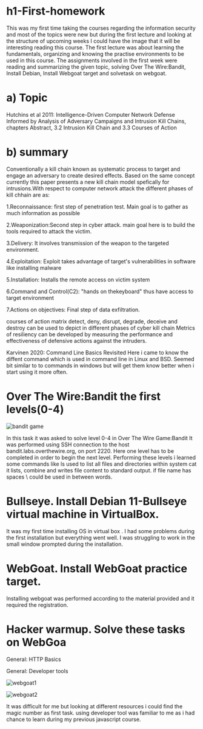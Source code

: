 # h1-First-homework
This was my first time taking the courses regarding the information security and most of the topics were new but during the first lecture and looking at the structure of upcoming weeks I could have the image that it will be interesting reading this course.
The first lecture was about learning the fundamentals, organizing and knowing the practise environments to be used in this course. The assignments involved in the first week were reading and summarizing the given topic, solving Over The Wire:Bandit, Install Debian, Install Webgoat target and solvetask on webgoat.

# a) Topic 
Hutchins et al 2011: Intelligence-Driven Computer Network Defense Informed by Analysis of Adversary Campaigns and Intrusion Kill Chains, chapters Abstract, 3.2 Intrusion Kill Chain and 3.3 Courses of Action
# b) summary
Conventionally a kill chain known as systematic process to target and engage an adversary to create desired effects. Based on the same concept currently this paper presents a new kill chain model spefically for intrusions.With respect to computer network attack the different phases of kill chhain are as:

1.Reconnaissance: first step of penetration test. Main goal is to gather as much information as possible

2.Weaponization:Second step in cyber attack. main goal here is to build the tools required to attack the victim.

3.Delivery: It involves transmission of the weapon to the targeted environment.

4.Exploitation: Exploit takes advantage of target's vulnerabilities in software like installing malware

5.Installation: Installs the remote access on victim system

6.Command and Control(C2): "hands on thekeyboard" thus have access to target environment

7.Actions on objectives: Final step of data exfiltration.

courses of action matrix detect, deny, disrupt, degrade, deceive and destroy can be used to depict in different phases of cyber kill chain
Metrics of resiliency can be developed by measuring the performance and effectiveness of defensive actions against the intruders.

Karvinen 2020: Command Line Basics Revisited
Here i came to know the diffent command which is used in command line in Linux and BSD. Seemed bit similar to to commands in windows but will get them know better when i start using it more often.

# Over The Wire:Bandit the first levels(0-4)
![bandit game](https://user-images.githubusercontent.com/122970395/214176935-94fd6e87-0545-44d1-aca3-9fa4248cc9f2.png)

In this task it was asked to solve level 0-4 in Over The Wire Game:Bandit
It was performed using SSH connection to the host bandit.labs.overthewire.org, on port 2220. 
Here one level has to be completed in order to begin the next level.
Performing these levels i learned some commands like
ls used to list all files and directories within system
cat it lists, combine and writes file content to standard output.
if file name has spaces \ could be used in between words.

# Bullseye. Install Debian 11-Bullseye virtual machine in VirtualBox.
It was my first time installing OS in virtual box . I had some problems during the first installation but everything went well. I was struggling to work in the small window prompted during the installation. 

# WebGoat. Install WebGoat practice target.
Installing webgoat was performed according to the material provided and it required the registration.
 
 # Hacker warmup. Solve these tasks on WebGoa
 General: HTTP Basics
 
General: Developer tools

   ![webgoat1](https://user-images.githubusercontent.com/122970395/214181422-1b591fba-8eee-4506-af14-fb971ff5a50d.png)
   
![webgoat2](https://user-images.githubusercontent.com/122970395/214181468-68f7c6db-5511-478c-9ae2-98d6456d712b.png)

It was difficult for me but looking at different resources i could find the magic number as first task. using developer tool was familiar to me as i had chance to learn during my previous javascript course.
